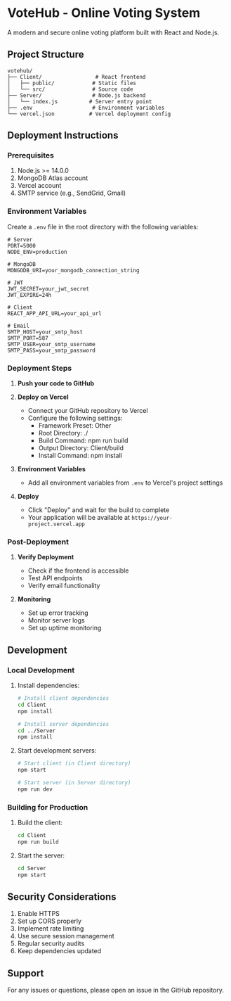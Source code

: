 # VoteHub - Online Voting System

A modern and secure online voting platform built with React and Node.js.

## Project Structure

```
votehub/
├── Client/                 # React frontend
│   ├── public/            # Static files
│   └── src/               # Source code
├── Server/                # Node.js backend
│   └── index.js          # Server entry point
├── .env                   # Environment variables
└── vercel.json           # Vercel deployment config
```

## Deployment Instructions

### Prerequisites

1. Node.js >= 14.0.0
2. MongoDB Atlas account
3. Vercel account
4. SMTP service (e.g., SendGrid, Gmail)

### Environment Variables

Create a `.env` file in the root directory with the following variables:

```env
# Server
PORT=5000
NODE_ENV=production

# MongoDB
MONGODB_URI=your_mongodb_connection_string

# JWT
JWT_SECRET=your_jwt_secret
JWT_EXPIRE=24h

# Client
REACT_APP_API_URL=your_api_url

# Email
SMTP_HOST=your_smtp_host
SMTP_PORT=587
SMTP_USER=your_smtp_username
SMTP_PASS=your_smtp_password
```

### Deployment Steps

1. **Push your code to GitHub**

2. **Deploy on Vercel**
   - Connect your GitHub repository to Vercel
   - Configure the following settings:
     - Framework Preset: Other
     - Root Directory: ./
     - Build Command: npm run build
     - Output Directory: Client/build
     - Install Command: npm install

3. **Environment Variables**
   - Add all environment variables from `.env` to Vercel's project settings

4. **Deploy**
   - Click "Deploy" and wait for the build to complete
   - Your application will be available at `https://your-project.vercel.app`

### Post-Deployment

1. **Verify Deployment**
   - Check if the frontend is accessible
   - Test API endpoints
   - Verify email functionality

2. **Monitoring**
   - Set up error tracking
   - Monitor server logs
   - Set up uptime monitoring

## Development

### Local Development

1. Install dependencies:
   ```bash
   # Install client dependencies
   cd Client
   npm install

   # Install server dependencies
   cd ../Server
   npm install
   ```

2. Start development servers:
   ```bash
   # Start client (in Client directory)
   npm start

   # Start server (in Server directory)
   npm run dev
   ```

### Building for Production

1. Build the client:
   ```bash
   cd Client
   npm run build
   ```

2. Start the server:
   ```bash
   cd Server
   npm start
   ```

## Security Considerations

1. Enable HTTPS
2. Set up CORS properly
3. Implement rate limiting
4. Use secure session management
5. Regular security audits
6. Keep dependencies updated

## Support

For any issues or questions, please open an issue in the GitHub repository.
